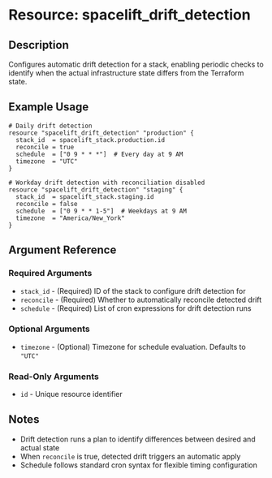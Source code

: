 # Resource: spacelift_drift_detection

## Description
Configures automatic drift detection for a stack, enabling periodic checks to identify when the actual infrastructure state differs from the Terraform state.

## Example Usage
```hcl
# Daily drift detection
resource "spacelift_drift_detection" "production" {
  stack_id  = spacelift_stack.production.id
  reconcile = true
  schedule  = ["0 9 * * *"]  # Every day at 9 AM
  timezone  = "UTC"
}

# Workday drift detection with reconciliation disabled
resource "spacelift_drift_detection" "staging" {
  stack_id  = spacelift_stack.staging.id
  reconcile = false
  schedule  = ["0 9 * * 1-5"]  # Weekdays at 9 AM
  timezone  = "America/New_York"
}
```

## Argument Reference

### Required Arguments
* `stack_id` - (Required) ID of the stack to configure drift detection for
* `reconcile` - (Required) Whether to automatically reconcile detected drift
* `schedule` - (Required) List of cron expressions for drift detection runs

### Optional Arguments
* `timezone` - (Optional) Timezone for schedule evaluation. Defaults to `"UTC"`

### Read-Only Arguments
* `id` - Unique resource identifier

## Notes
* Drift detection runs a plan to identify differences between desired and actual state
* When `reconcile` is true, detected drift triggers an automatic apply
* Schedule follows standard cron syntax for flexible timing configuration